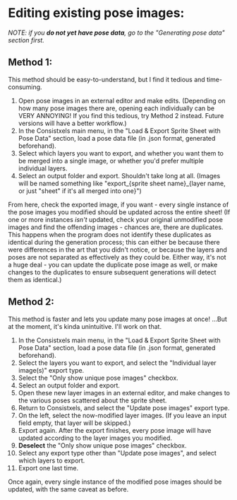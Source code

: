 # Editing existing pose images:

_NOTE: if you **do not yet have pose data**, go to the "Generating pose data" section first._

## Method 1:

This method should be easy-to-understand, but I find it tedious and time-consuming.

1. Open pose images in an external editor and make edits. (Depending on how many pose images there are, opening each individually can be VERY ANNOYING! If you find this tedious, try Method 2 instead. Future versions will have a better workflow.)
2. In the Consistxels main menu, in the "Load & Export Sprite Sheet with Pose Data" section, load a pose data file (in .json format, generated beforehand).
3. Select which layers you want to export, and whether you want them to be merged into a single image, or whether you'd prefer multiple individual layers.
4. Select an output folder and export. Shouldn't take long at all. (Images will be named something like "export_{sprite sheet name}_{layer name, or just "sheet" if it's all merged into one}")

From here, check the exported image, if you want - every single instance of the pose images you modified should be updated across the entire sheet! (If one or more instances *isn't* updated, check your original unmodified pose images and find the offending images - chances are, there are duplicates. This happens when the program does not identify these duplicates as identical during the generation process; this can either be because there were differences in the art that you didn't notice, or because the layers and poses are not separated as effectively as they could be. Either way, it's not a huge deal - you can update the duplicate pose image as well, or make changes to the duplicates to ensure subsequent generations will detect them as identical.)

## Method 2:

This method is faster and lets you update many pose images at once! ...But at the moment, it's kinda unintuitive. I'll work on that.

1. In the Consistxels main menu, in the "Load & Export Sprite Sheet with Pose Data" section, load a pose data file (in .json format, generated beforehand).
2. Select the layers you want to export, and select the "Individual layer image(s)" export type.
3. Select the "Only show unique pose images" checkbox.
4. Select an output folder and export.
5. Open these new layer images in an external editor, and make changes to the various poses scattered about the sprite sheet.
6. Return to Consistxels, and select the "Update pose images" export type.
7. On the left, select the now-modified layer images. (If you leave an input field empty, that layer will be skipped.)
8. Export again. After the export finishes, every pose image will have updated according to the layer images you modified.
9. **Deselect** the "Only show unique pose images" checkbox.
10. Select any export type other than "Update pose images", and select which layers to export.
11. Export one last time.

Once again, every single instance of the modified pose images should be updated, with the same caveat as before.